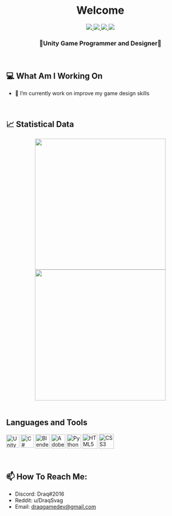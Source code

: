  <p> <h1 align="center">Welcome</h1> </p>
 
 <div align="center">
  <a href="https://docs.microsoft.com/tr-tr/dotnet/csharp/">
    <img src="https://img.shields.io/badge/-CSharp-7c4eb5?style=for-the-badge&logo=csharp&logoColor=dbdbdb&labelColor=7c4eb5">
  </a>
  
  <a href="https://docs.microsoft.com/tr-tr/dotnet/csharp/">
    <img src="https://img.shields.io/badge/-Unity-282828?style=for-the-badge&logo=unity&logoColor=dbdbdb&labelColor=282828">
  </a>
  
  <a href="https://docs.microsoft.com/tr-tr/dotnet/csharp/">
    <img src="https://img.shields.io/badge/-Game Design-8e88ba?style=for-the-badge&logo=youtubegaming&logoColor=dbdbdb&labelColor=8e88ba">
  </a>
  
  <a href=https://www.reddit.com/user/DraqSvag>
    <img src="https://img.shields.io/badge/-u%2FDraqSvag-ff540a?style=for-the-badge&logo=reddit&logoColor=f7f7f7&labelColor=ff540a">
    </a>
</div>

<h3 align="center">🌟Unity Game Programmer and Designer🌟</h3>

<br/>

<h2 align="left">💻 What Am I Working On</h2>

- 🍓 I’m currently work on improve my game design skills
<br/>
<h2 align=left>📈 Statistical Data</h2>
<div float="left" align="center">
<img src=https://github-readme-stats.vercel.app/api?username=draqsvag&show_icons=true&theme=tokyonight width=350>
<img src=https://github-readme-streak-stats.herokuapp.com?user=draqsvag&theme=tokyonight&date_format=j%20M%5B%20Y%5D width=350>
</div>

<br/>

<h2 align="left" >Languages and Tools</h2>

<p align="left">
<a href="https://unity.com" target="blank">
    <img align="center" src="https://i.redd.it/tu3gt6ysfxq71.png" alt="Unity" width="35"/></a>
  
<a href="https://docs.microsoft.com/tr-tr/dotnet/csharp/" target="blank">
    <img align="center" src="https://cdn.icon-icons.com/icons2/2415/PNG/512/csharp_original_logo_icon_146578.png" alt="C#" width="35"/></a> 
  
<a href="https://www.blender.org" target="blank">
    <img align="center" src="https://upload.wikimedia.org/wikipedia/commons/thumb/0/0c/Blender_logo_no_text.svg/2503px-Blender_logo_no_text.svg.png" alt="Blender3D" width="38"/></a> 
  
<a href="https://www.adobe.com/tr/products/photoshop.html" target="blank">
    <img align="center" src="https://upload.wikimedia.org/wikipedia/commons/thumb/a/af/Adobe_Photoshop_CC_icon.svg/2101px-Adobe_Photoshop_CC_icon.svg.png" alt="Adobe Photoshop" width="38"/></a> 
 
<a href="https://www.python.org" target="blank">
    <img align="center" src="https://cdn.icon-icons.com/icons2/112/PNG/512/python_18894.png" alt="Python" width="38"/></a> 
  
<a href="https://www.w3schools.com/html/" target="blank">
    <img align="center" src="https://cdn.icon-icons.com/icons2/112/PNG/512/html5_18891.png" alt="HTML5" width="40"/></a> 
  
<a href="https://www.w3schools.com/css/default.asp" target="blank">
    <img align="center" src="https://cdn.icon-icons.com/icons2/844/PNG/512/CSS3_icon-icons.com_67069.png" alt="CSS3" width="40"/></a> 
</p>

<br/>

<h2 align="left"> 📫 How To Reach Me: </h2>

- Discord: Draq#2016
- Reddit: u/DraqSvag
- Email: draqgamedev@gmail.com
